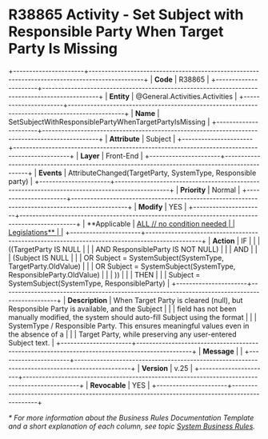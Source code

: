 ﻿---
erp.type: front-end-business-rule
erp.entity: General.Activities.Activities
---

# R38865 Activity - Set Subject with Responsible Party When Target Party Is Missing
+----------------------+-----------------------------------------------------------------------------------------------+
| **Code**             | R38865                                                                                        |
+----------------------+-----------------------------------------------------------------------------------------------+
| **Entity**           | @General.Activities.Activities                                                                |
+----------------------+-----------------------------------------------------------------------------------------------+
| **Name**             | SetSubjectWithResponsiblePartyWhenTargetPartyIsMissing                                        |
+----------------------+-----------------------------------------------------------------------------------------------+
| **Attribute**        | Subject                                                                                       |
+----------------------+-----------------------------------------------------------------------------------------------+
| **Layer**            | Front-End                                                                                     |
+----------------------+-----------------------------------------------------------------------------------------------+
| **Events**           | AttributeChanged(TargetParty, SystemType, Responsible party)                                  |
+----------------------+-----------------------------------------------------------------------------------------------+
| **Priority**         | Normal                                                                                        |
+----------------------+-----------------------------------------------------------------------------------------------+
| **Modify**           | YES                                                                                           |
+----------------------+-----------------------------------------------------------------------------------------------+
| **Applicable         | [ALL // no condition needed                                                                   |
| Legislations**       | ](xref:applicable-legislations)                                                               |
+----------------------+-----------------------------------------------------------------------------------------------+
| **Action**           | IF                                                                                            |
|                      | ((TargetParty IS NULL                                                                           |
|                      | AND ResponsibleParty IS NOT NULL)                                                              |
|                      | AND                                                                                          |
|                      | (Subject IS NULL                                                                               |
|                      | OR Subject = SystemSubject(SystemType, TargetParty.OldValue)                                  |
|                      | OR Subject = SystemSubject(SystemType, ResponsibleParty.OldValue)                             |
|                      | ))                                                                                             |
|                      | THEN                                                                                          |
|                      | Subject = SystemSubject(SystemType, ResponsibleParty)                                         |
+----------------------+-----------------------------------------------------------------------------------------------+
| **Description**      | When Target Party is cleared (null), but Responsible Party is available, and the Subject      |
|                      | field has not been manually modified, the system should auto-fill Subject using the format    |
|                      | SystemType / Responsible Party. This ensures meaningful values even in the absence of a       |
|                      | Target Party, while preserving any user-entered Subject text.                                 |
+----------------------+-----------------------------------------------------------------------------------------------+
| **Message**          |                                                                                               |
+----------------------+-----------------------------------------------------------------------------------------------+
| **Version**          | v.25                                                                                          |
+----------------------+-----------------------------------------------------------------------------------------------+
| **Revocable**        | YES                                                                                           |
+----------------------+-----------------------------------------------------------------------------------------------+

*\* For more information about the Business Rules Documentation Template and a short explanation of each column, see
topic [System Business Rules](../templates/template-description-system-business-rules.md).*
